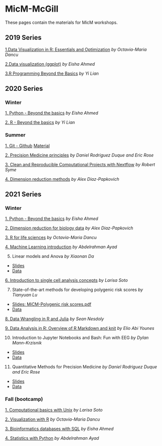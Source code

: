# MicM-McGill


These pages contain the materials for MicM workshops.


## 2019 Series

[1.Data Visualization in R: Essentials and Optimization](https://github.com/McGill-MiCM/MICM_workshops) *by Octavia-Maria Dancu*

[2.Data visualization (ggplot)](https://github.com/McGill-MiCM/Data-Visualization-Workshop) *by Eisha Ahmed*

[3.R Programming Beyond the Basics](https://github.com/McGill-MiCM/MiCM) *by Yi Lian*

## 2020 Series 
### Winter

[1. Python - Beyond the basics](https://github.com/McGill-MiCM/2020-Winter-Workshop-Series/blob/master/2020-02_MiCM_PythonWorkshop.pdf) *by Eisha Ahmed*

[2. R - Beyond the basics](https://github.com/McGill-MiCM/R-Beyong-the-Basics/blob/master/README.md) *by Yi Lian*

### Summer
[1. Git - Github](https://github.com/McGill-MiCM/2020-series-summer/blob/main/2020-06-03%20MiCM%20Workshop%20Git%20and%20Github%20Slides(1).pdf)
[Material](https://github.com/McGill-MiCM/2020-series-summer/blob/main/2020-06-03%20MiCM%20Workshop%20Git%20and%20Github%20Materials(1).pdf) 


[2. Precision Medicine principles](https://github.com/McGill-MiCM/2020-series-summer/blob/main/PrecisionMedicinePrinciples.zip) *by Daniel Rodriguez Duque and Eric Rose*

[3. Clean and Reproducible Computational Projects with Nextflow](https://github.com/McGill-MiCM/2020-series-summer/blob/main/Computational%20Workflows.pdf) *by Robert Syme*

[4. Dimension reduction methods](https://github.com/McGill-MiCM/2020-series-summer/blob/main/202006_dimension_reduction_workshop.pptx.pdf) *by Alex Diaz-Papkovich*

## 2021 Series
### Winter

[1. Python - Beyond the basics](https://github.com/McGill-MiCM/2021-winter/blob/main/2020-02_MiCM_PythonWorkshop.pdf)  *by Eisha Ahmed*

[2. Dimension reduction for biology data](https://github.com/McGill-MiCM/2021-winter/blob/main/Dimension%20reduction%20for%20biology%20data.pdf) *by Alex Diaz-Papkovich*

[3. R for life sciences](https://github.com/McGill-MiCM/2021-winter/blob/main/R%20for%20Life%20sciences.pptx.pdf) *by Octavia-Maria Dancu*

[4. Machine Learning introduction](https://github.com/McGill-MiCM/MiCM-introML-W21/blob/main/README.md) *by Abdelrahman Ayad*

5. Linear models and Anova *by Xiaonan Da*
- [Slides](https://github.com/Xiaonan19/Linear-Model-and-ANOVA)
- [Data](https://github.com/McGill-MiCM/2021-winter/blob/main/Linear%20models%20and%20anova%20data.zip)

[6. Introduction to single cell analysis concepts](https://github.com/McGill-MiCM/micm_singlecell/blob/master/README.md) *by Larisa Soto*

7. State-of-the-art methods for developing polygenic risk scores  *by Tianyuan Lu*
- [Slides: MiCM-Polygenic risk scores.pdf](https://github.com/McGill-MiCM/MiCM_PRS)
- [Data](https://github.com/McGill-MiCM/MiCM_PRS)

[8. Data Wrangling in R and Julia](https://github.com/SeanNesdoly/MiCM-Data-Wrangling-Workshop) *by Sean Nesdoly*

[9. Data Analysis in R: Overview of R Markdown and knit](https://github.com/McGill-MiCM/2021-winter/blob/main/MiCM_workshop_Data%20Analysis%20in%20R%20Overview%20of%20R%20Markdown%20and%20knitr.pptx.pdf) *by Elio Abi Younes*

10. Introduction to Jupyter Notebooks and Bash: Fun with EEG *by Dylan Mann-Krzisnik*
- [Slides](https://github.com/McGill-MiCM/2021-winter/blob/main/Fun%20with%20EGG/MiCM_2021_notebook_full%20slides.pdf)
- [Data](https://github.com/McGill-MiCM/2021-winter/tree/main/Fun%20with%20EGG)

11. Quantitative Methods for Precision Medicine *by Daniel Rodriguez Duque and Eric Rose*
- [Slides](https://github.com/McGill-MiCM/2021-winter/blob/main/%20Quantitative%20Methods%20for%20Precision%20Medicine.zip)
- [Data](https://github.com/McGill-MiCM/2021-winter/blob/main/Cancer%20Data.zip)


### Fall (bootcamp)
[1. Computational basics with Unix](https://github.com/McGill-MiCM/2021-fall-bootcamp-/blob/main/MiCM_UNIXbasics_092021_final.pdf) *by Larisa Soto*

[2. Visualization with R](https://github.com/McGill-MiCM/2021-fall-bootcamp-/blob/main/Visualization_R.zip) *by Octavia-Maria Dancu*

[3. Bioinformatics databases with SQL](https://github.com/McGill-MiCM/2021-fall-bootcamp-/blob/main/2021-09-MiCM_DB_SQL.pdf)  *by Eisha Ahmed*

[4. Statistics with Python](https://github.com/abdelrahman-ayad/MiCM-StatsPython-F21/blob/main/README.md) *by Abdelrahman Ayad*
